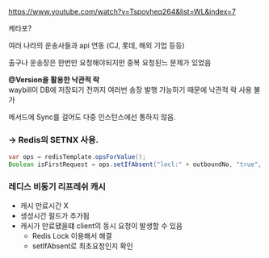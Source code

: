 https://www.youtube.com/watch?v=Tspovheq264&list=WL&index=7

케타포?

여러 나라의 운송사들과 api 연동 (CJ, 롯데, 해외 기업 등등)

출구나 운송장은 한번만 요청해야되지만 중복 요청된느 문제가 있었음

**@Version을 활용한 낙관적 락**  
waybill이 DB에 저장되기 전까지 여러번 송장 발행 가능하기 때문에 낙관적 락 사용 불가

메서드에 Sync를 걸어도 다중 인스턴스에선 통하지 않음.

### -> Redis의 SETNX 사용.
```java
var ops = redisTemplate.opsForValue();
Boolean isFirstRequest = ops.setIfAbsent("locl:" + outboundNo, "true", 10, TimeUnit.SECONDS);
```

### 레디스 비동기 리프레쉬 캐시
- 캐시 만료시간 X
- 생성시간 필드가 추가됨
- 캐시가 만료됐을떄 client의 동시 요청이 발생할 수 있음
  - Redis Lock 이용해서 해결
  - setIfAbsent로 최초요청인지 확인 